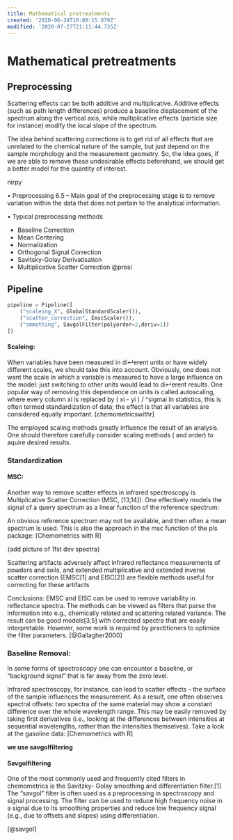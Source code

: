 ```yaml
---
title: Mathematical pretreatments
created: '2020-06-24T10:00:15.079Z'
modified: '2020-07-27T21:11:44.735Z'
---
```


# Mathematical pretreatments


## Preprocessing

Scattering effects can be both additive and multiplicative. Additive effects (such as path length differences) produce a baseline displacement of the spectrum along the vertical axis, while multiplicative effects (particle size for instance)  modify the local slope of the spectrum.

The idea behind scattering corrections is to get rid of all effects that are unrelated to the chemical nature of the sample, but just depend on the sample morphology and the measurement geometry.  So, the idea goes, if we are able to remove these undesirable effects beforehand, we should get a better model for the quantity of interest.

nirpy





• Preprocessing 6.5
– Main goal of the preprocessing stage is to remove variation within the data that does not pertain to the analytical information.

• Typical preprocessing methods
* Baseline Correction
* Mean Centering
* Normalization
* Orthogonal Signal Correction 
* Savitsky-Golay Derivatisation
* Multiplicative Scatter Correction
@presi


## Pipeline

```python
pipeline = Pipeline([
    ("scaleing_X", GlobalStandardScaler()),
    ("scatter_correction", EmscScaler()),
    ("smmothing", SavgolFilter(polyorder=2,deriv=1))
])
```

#### Scaleing:

When variables have been measured in di↵erent units or have widely different scales, we should take this into account. Obviously, one does not want the scale in which a variable is measured to have a large influence on the model: just switching to other units would lead to di↵erent results. One popular way of removing this dependence on units is called autoscaling, where every column xi is replaced by
( xi - yi ) / ^sigmai
In statistics, this is often termed standardization of data; the effect is that all variables are considered equally important.
[chemometricswithr]


The employed scaling methods greatly influence the result of an analysis. One should therefore carefully consider scaling methods ( and  order) to aquire desired results.

 

### Standardization

#### MSC:

Another way to remove scatter effects in infrared spectroscopy is Multiplicative Scatter Correction (MSC, [13,14]). One effectively models the signal of a query spectrum as a linear function of the reference spectrum: 

An obvious reference spectrum may not be available, and then often a mean spectrum is used. This is also the approach in the msc function of the pls package: [Chemometrics with R]

{add picture of 1fst dev spectra}


Scattering artifacts adversely affect infrared reflectance measurements of powders and soils, and extended multiplicative and extended inverse scatter correction (EMSC[1] and EISC[2]) are flexible methods useful for correcting for these artifacts

Conclusions: EMSC and EISC can be used to remove variability in reflectance spectra. The methods can be viewed as filters that parse the information into e.g., chemically related and scattering related variance. The result can be good models[3,5] with corrected spectra that are easily interpretable. However, some work is required by practitioners to optimize the filter parameters.
[@Gallagher2000]


### Baseline Removal:
In some forms of spectroscopy one can encounter a baseline, or “background signal” that is far away from the zero level. 



Infrared spectroscopy, for instance, can lead to scatter effects – the surface of the sample influences the measurement. As a result, one often observes spectral offsets: two spectra of the same material may show a constant difference over the whole wavelength range. This may be easily removed by taking first derivatives (i.e., looking at the differences between intensities at sequential wavelengths, rather than the intensities themselves). Take a look at the gasoline data: [Chemometrics with R]

__we use savgolfiltering__

#### Savgolfiltering
One of the most commonly used and frequently cited filters in chemometrics is the Savitzky- Golay smoothing and differentiation filter.[1] The “savgol” filter is often used as a preprocessing in spectroscopy and signal processing. The filter can be used to reduce high frequency noise in a signal due to its smoothing properties and reduce low frequency signal (e.g., due to offsets and slopes) using differentiation.

[@savgol]

 


